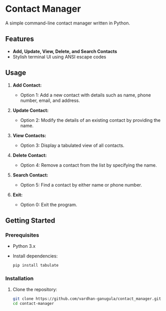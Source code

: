 # Contact Manager

A simple command-line contact manager written in Python.

## Features

- **Add, Update, View, Delete, and Search Contacts**
- Stylish terminal UI using ANSI escape codes

## Usage

1. **Add Contact:**
    - Option 1: Add a new contact with details such as name, phone number, email, and address.

2. **Update Contact:**
    - Option 2: Modify the details of an existing contact by providing the name.

3. **View Contacts:**
    - Option 3: Display a tabulated view of all contacts.

4. **Delete Contact:**
    - Option 4: Remove a contact from the list by specifying the name.

5. **Search Contact:**
    - Option 5: Find a contact by either name or phone number.

0. **Exit:**
    - Option 0: Exit the program.

## Getting Started

### Prerequisites

- Python 3.x
- Install dependencies:

    ```bash
    pip install tabulate
    ```

### Installation

1. Clone the repository:

   ```bash
   git clone https://github.com/vardhan-ganugula/contact_manager.git
   cd contact-manager
    ```
 
 
